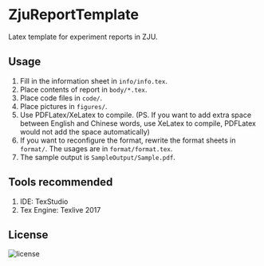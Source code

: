 # ZjuReportTemplate

Latex template for experiment reports in ZJU.

## Usage

1. Fill in the information sheet in `info/info.tex`.
2. Place contents of report in `body/*.tex`.
3. Place code files in `code/`.
4. Place pictures in `figures/`.
5. Use PDFLatex/XeLatex to compile. (PS. If you want to add extra space between English and Chinese words, use XeLatex to compile, PDFLatex would not add the space automatically)
6. If you want to reconfigure the format, rewrite the format sheets in `format/`. The usages are in `format/format.tex`.
7. The sample output is `SampleOutput/Sample.pdf`.

## Tools recommended

1. IDE: TexStudio
2. Tex Engine: Texlive 2017


## License
![license](https://img.shields.io/github/license/mashape/apistatus.svg)
